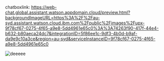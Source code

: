 chatboxlink:
  https://web-chat.global.assistant.watson.appdomain.cloud/preview.html?backgroundImageURL=https%3A%2F%2Fau-syd.assistant.watson.cloud.ibm.com%2Fpublic%2Fimages%2Fupx-9f78cf67-0275-4f65-a9e8-5dd4961e65c0%3A%3A74263f90-417f-44e4-b632-b80aeca24dc7&integrationID=5f86ee1c-9df3-4b0d-b9af-da9e9c10a3ce&region=au-syd&serviceInstanceID=9f78cf67-0275-4f65-a9e8-5dd4961e65c0










![deeeee](https://user-images.githubusercontent.com/113258059/200165557-84ed1e68-7367-48ad-8b0d-c57bdaddc7c3.png)

